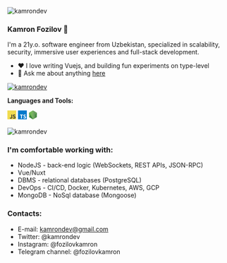 <p align="left"> <img src="https://komarev.com/ghpvc/?username=kamrondev&label=Profile%20views&color=0e75b6&style=flat" alt="kamrondev" /> </p>

### Kamron Fozilov 👋

I'm a 21y.o. software engineer from Uzbekistan, specialized in scalability, security, immersive user experiences and full-stack development.

- ❤️ I love writing Vuejs, and building fun experiments on type-level
- 💬 Ask me about anything [here](https://github.com/kamrondev/kamrondev/issues)

<p align="left"> <a href="https://twitter.com/kamrondev" target="blank"><img src="https://img.shields.io/twitter/follow/kamrondev?logo=twitter&style=for-the-badge" alt="kamrondev" /></a> </p>

**Languages and Tools:**  

<code><img height="20" src="https://raw.githubusercontent.com/github/explore/80688e429a7d4ef2fca1e82350fe8e3517d3494d/topics/javascript/javascript.png"></code>
<code><img height="20" src="https://raw.githubusercontent.com/github/explore/80688e429a7d4ef2fca1e82350fe8e3517d3494d/topics/typescript/typescript.png"></code>
<code><img height="20" src="https://raw.githubusercontent.com/github/explore/80688e429a7d4ef2fca1e82350fe8e3517d3494d/topics/nodejs/nodejs.png"></code>

<p><img align="center" src="https://github-readme-streak-stats.herokuapp.com/?user=kamrondev&" alt="kamrondev" /></p>

### I'm comfortable working with:
- NodeJS - back-end logic (WebSockets, REST APIs, JSON-RPC)
- Vue/Nuxt
- DBMS - relational databases (PostgreSQL)
- DevOps - CI/CD, Docker, Kubernetes, AWS, GCP
- MongoDB - NoSql database (Mongoose)

### Contacts:
- E-mail: kamrondev@gmail.com
- Twitter: @kamrondev
- Instagram: @fozilovkamron
- Telegram channel: @fozilovkamron

